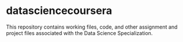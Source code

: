 # datasciencecoursera
This repository contains working files, code, and other assignment and project files associated with the Data Science Specialization.
